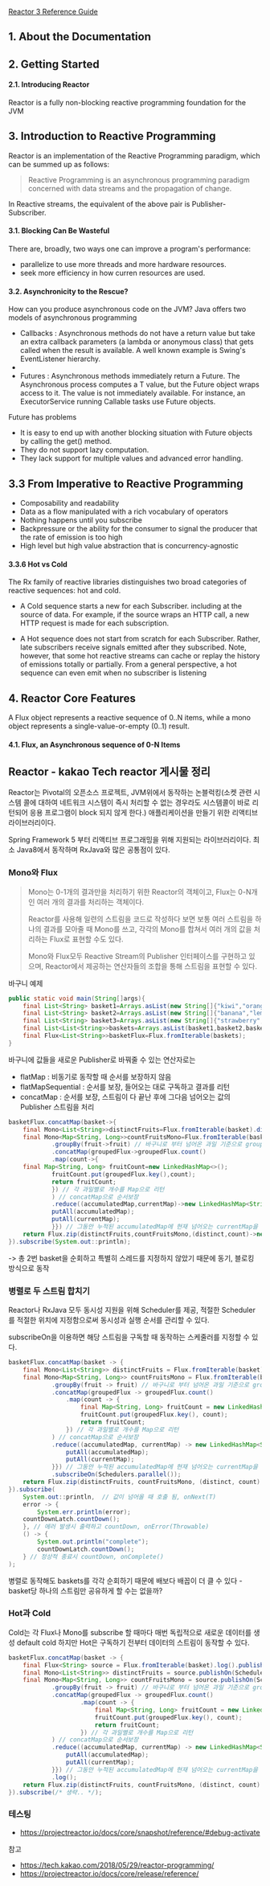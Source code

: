 [Reactor 3 Reference Guide](https://projectreactor.io/docs/core/release/reference/)


## 1. About the Documentation

## 2. Getting Started

#### 2.1. Introducing Reactor

Reactor is a fully non-blocking reactive programming foundation for the JVM

## 3. Introduction to Reactive Programming

Reactor is an implementation of the Reactive Programming paradigm, which can be summed
up as follows:
> Reactive Programming is an asynchronous programming paradigm
> concerned with data streams and the propagation of change.

In Reactive streams, the equivalent of the above pair is Publisher-Subscriber.


#### 3.1. Blocking Can Be Wasteful

There are, broadly, two ways one can improve a program's performance:
- parallelize to use more threads and more hardware resources.
- seek more efficiency in how curren resources are used.


#### 3.2. Asynchronicity to the Rescue?

How can you produce asynchronous code on the JVM?
Java offers two models of asynchronous programming

- Callbacks : Asynchronous methods do not have a return value but take an extra
callback parameters (a lambda or anonymous class) that gets called when the result is available.
A well known example is Swing's EventListener hierarchy.
- 
- Futures : Asynchronous methods immediately return a Future<T>. The Asynchronous process computes a T value,
but the Future object wraps access to it. The value is not immediately available.
For instance, an ExecutorService running Callable<T> tasks use Future objects.


Future has problems
- It is easy to end up with another blocking situation with Future objects by calling the get() method.
- They do not support lazy computation.
- They lack support for multiple values and advanced error handling.


## 3.3 From Imperative to Reactive Programming 

- Composability and readability
- Data as a flow manipulated with a rich vocabulary of operators
- Nothing happens until you subscribe
- Backpressure or the ability for the consumer to signal the producer that the rate of emission is too high
- High level but high value abstraction that is concurrency-agnostic


#### 3.3.6 Hot vs Cold

The Rx family of reactive libraries distinguishes two broad categories of reactive sequences: hot and cold.

- A Cold sequence starts a new for each Subscriber. including at the source of data.
For example, if the source wraps an HTTP call, a new HTTP request is made for each subscription.

- A Hot sequence does not start from scratch for each Subscriber. Rather, late subscribers receive signals emitted after they 
subscribed. Note, however, that some hot reactive streams can cache or replay the history of emissions totally or partially.
From a general perspective, a hot sequence can even emit when no subscriber is listening


## 4. Reactor Core Features

A Flux object represents a reactive sequence of 0..N items, while a mono object represents a single-value-or-empty (0..1) result.


#### 4.1. Flux, an Asynchronous sequence of 0-N Items





































## Reactor - kakao Tech reactor 게시물 정리

Reactor는 Pivotal의 오픈소스 프로젝트, JVM위에서 동작하는 논블럭킹(소켓 관련 시스템 콜에 대하여 네트워크 시스템이 즉시 처리할 수 없는 경우라도 시스템콜이 바로 리턴되어 응용 프로그램이 block
되지 않게 한다.)
애플리케이션을 만들기 위한 리액티브 라이브러리이다.

Spring Framework 5 부터 리액티브 프로그래밍을 위해 지원되는 라이브러리이다. 최소 Java8에서 동작하며 RxJava와 많은 공통점이 있다.

### Mono와 Flux

> Mono는 0-1개의 결과만을 처리하기 위한 Reactor의 객체이고, Flux는 0-N개인 여러 개의 결과를 처리하는 객체이다.
>
> Reactor를 사용해 일련의 스트림을 코드로 작성하다 보면 보통 여러 스트림을 하나의 결과를 모아줄 때 Mono를 쓰고, 각각의 Mono를 합쳐서 여러 개의 값을 처리하는
> Flux로 표현할 수도 있다.
>
> Mono와 Flux모두 Reactive Stream의 Publisher 인터페이스를 구현하고 있으며, Reactor에서 제공하는 연산자들의 조합을 통해
> 스트림을 표현할 수 있다.


바구니 예제

```java
public static void main(String[]args){
    final List<String> basket1=Arrays.asList(new String[]{"kiwi","orange","lemon","orange","lemon","kiwi"});
    final List<String> basket2=Arrays.asList(new String[]{"banana","lemon","lemon","kiwi"});
    final List<String> basket3=Arrays.asList(new String[]{"strawberry","orange","lemon","grape","strawberry"});
    final List<List<String>>baskets=Arrays.asList(basket1,basket2,basket3);
    final Flux<List<String>>basketFlux=Flux.fromIterable(baskets);
}
```

바구니에 값들을 새로운 Publisher로 바꿔줄 수 있는 연산자로는

- flatMap : 비동기로 동작할 때 순서를 보장하지 않음
- flatMapSequential : 순서를 보장, 들어오는 대로 구독하고 결과를 리턴
- concatMap : 순서를 보장, 스트림이 다 끝난 후에 그다음 넘어오는 값의 Publisher 스트림을 처리

```java
basketFlux.concatMap(basket->{
    final Mono<List<String>>distinctFruits=Flux.fromIterable(basket).distinct().collectList();
    final Mono<Map<String, Long>>countFruitsMono=Flux.fromIterable(basket)
            .groupBy(fruit->fruit) // 바구니로 부터 넘어온 과일 기준으로 group을 묶는다.
            .concatMap(groupedFlux->groupedFlux.count()
            .map(count->{
    final Map<String, Long> fruitCount=new LinkedHashMap<>();
            fruitCount.put(groupedFlux.key(),count);
            return fruitCount;
            }) // 각 과일별로 개수를 Map으로 리턴
            ) // concatMap으로 순서보장
            .reduce((accumulatedMap,currentMap)->new LinkedHashMap<String, Long>(){{
            putAll(accumulatedMap);
            putAll(currentMap);
            }}) // 그동안 누적된 accumulatedMap에 현재 넘어오는 currentMap을 합쳐서 새로운 Map을 만든다. // map끼리 putAll하여 하나의 Map으로 만든다.
    return Flux.zip(distinctFruits,countFruitsMono,(distinct,count)->new FruitInfo(distinct,count));
}).subscribe(System.out::println);
```
-> 총 2번 basket을 순회하고 특별히 스레드를 지정하지 않았기 때문에 동기, 블로킹 방식으로 동작

### 병렬로 두 스트림 합치기
Reactor나 RxJava 모두 동시성 지원을 위해 Scheduler를 제공, 적절한 Scheduler를 적절한 위치에 지정함으로써 동시성과 실행 순서를 관리할 수 있다.

subscribeOn을 이용하면 해당 스트림을 구독할 때 동작하는 스케줄러를 지정할 수 있다.

```java
basketFlux.concatMap(basket -> {
    final Mono<List<String>> distinctFruits = Flux.fromIterable(basket).log().distinct().collectList().subscribeOn(Schedulers.parallel());
    final Mono<Map<String, Long>> countFruitsMono = Flux.fromIterable(basket).log()
            .groupBy(fruit -> fruit) // 바구니로 부터 넘어온 과일 기준으로 group을 묶는다.
            .concatMap(groupedFlux -> groupedFlux.count()
                .map(count -> {
                    final Map<String, Long> fruitCount = new LinkedHashMap<>();
                    fruitCount.put(groupedFlux.key(), count);
                    return fruitCount;
                }) // 각 과일별로 개수를 Map으로 리턴
            ) // concatMap으로 순서보장
            .reduce((accumulatedMap, currentMap) -> new LinkedHashMap<String, Long>() { {
                putAll(accumulatedMap);
                putAll(currentMap);
            }}) // 그동안 누적된 accumulatedMap에 현재 넘어오는 currentMap을 합쳐서 새로운 Map을 만든다. // map끼리 putAll하여 하나의 Map으로 만든다.
            .subscribeOn(Schedulers.parallel());
    return Flux.zip(distinctFruits, countFruitsMono, (distinct, count) -> new FruitInfo(distinct, count));
}).subscribe(
    System.out::println,  // 값이 넘어올 때 호출 됨, onNext(T)
    error -> {
        System.err.println(error);
    countDownLatch.countDown();
    }, // 에러 발생시 출력하고 countDown, onError(Throwable)
    () -> {
        System.out.println("complete");
        countDownLatch.countDown();
    } // 정상적 종료시 countDown, onComplete()
);

```
병렬로 동작해도 baskets를 각각 순회하기 때문에 배보다 배꼽이 더 클 수 있다 - basket당 하나의 스트림만 공유하게 할 수는 없을까?

### Hot과 Cold
Cold는 각 Flux나 Mono를 subscribe 할 때마다 매번 독립적으로 새로운 데이터를 생성
default cold
하지만 Hot은 구독하기 전부터 데이터의 스트림이 동작할 수 있다.

```java
basketFlux.concatMap(basket -> {
    final Flux<String> source = Flux.fromIterable(basket).log().publish().autoConnect(2).subscribeOn(Schedulers.single());
    final Mono<List<String>> distinctFruits = source.publishOn(Schedulers.parallel()).distinct().collectList().log();
    final Mono<Map<String, Long>> countFruitsMono = source.publishOn(Schedulers.parallel())
            .groupBy(fruit -> fruit) // 바구니로 부터 넘어온 과일 기준으로 group을 묶는다.
            .concatMap(groupedFlux -> groupedFlux.count()
                    .map(count -> {
                        final Map<String, Long> fruitCount = new LinkedHashMap<>();
                        fruitCount.put(groupedFlux.key(), count);
                        return fruitCount;
                    }) // 각 과일별로 개수를 Map으로 리턴
            ) // concatMap으로 순서보장
            .reduce((accumulatedMap, currentMap) -> new LinkedHashMap<String, Long>() { {
                putAll(accumulatedMap);
                putAll(currentMap);
            }}) // 그동안 누적된 accumulatedMap에 현재 넘어오는 currentMap을 합쳐서 새로운 Map을 만든다. // map끼리 putAll하여 하나의 Map으로 만든다.
            .log();
    return Flux.zip(distinctFruits, countFruitsMono, (distinct, count) -> new FruitInfo(distinct, count));
}).subscribe(/* 생략.. */);
```

### 테스팅
- https://projectreactor.io/docs/core/snapshot/reference/#debug-activate



참고

- https://tech.kakao.com/2018/05/29/reactor-programming/
- https://projectreactor.io/docs/core/release/reference/